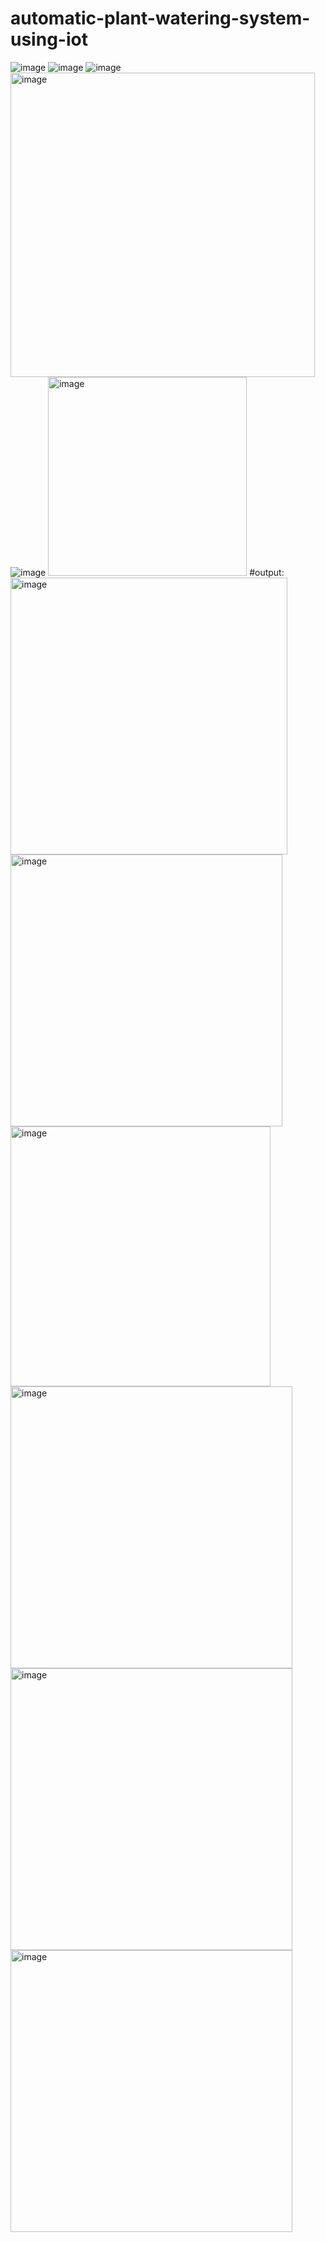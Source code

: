 # automatic-plant-watering-system-using-iot

![image](https://user-images.githubusercontent.com/70069991/167580278-6c1ef75a-6f25-4f58-ab55-c43471552e6c.png)
![image](https://user-images.githubusercontent.com/70069991/167580578-9fd395d1-9a0c-42fa-acd0-863a1455be96.png)
![image](https://user-images.githubusercontent.com/70069991/167580755-a057c8a4-c4a0-47e6-bcf1-60edcc317ef2.png)
<img width="487" alt="image" src="https://user-images.githubusercontent.com/70069991/167580941-59359422-f567-4fd7-8965-db267489a63e.png">
![image](https://user-images.githubusercontent.com/70069991/167580971-c664a8f4-ab26-42a2-b866-11089b8870ba.png)
<img width="318" alt="image" src="https://user-images.githubusercontent.com/70069991/167581065-424fd535-5038-4259-973c-cb32b380c167.png">
#output:
<img width="443" alt="image" src="https://user-images.githubusercontent.com/70069991/167581165-e646de20-73b2-4755-ba80-29991915f40e.png">
<img width="435" alt="image" src="https://user-images.githubusercontent.com/70069991/167581226-cf666528-cc63-4f05-a119-96aa9e658ba9.png">
<img width="416" alt="image" src="https://user-images.githubusercontent.com/70069991/167581273-cd05de50-5912-43e8-9350-9ce9b551c162.png">
<img width="451" alt="image" src="https://user-images.githubusercontent.com/70069991/167581318-f661ef8c-f2c0-49db-999a-b730263f4256.png">
<img width="451" alt="image" src="https://user-images.githubusercontent.com/70069991/167581333-15f4b48f-14f2-40c3-855d-5ec897ff6f30.png">
<img width="451" alt="image" src="https://user-images.githubusercontent.com/70069991/167581353-4a12ea21-6f8a-4e43-ae48-139bfc6c198d.png">





